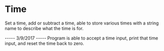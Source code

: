 # Time
Set a time, add or subtract a time, able to store various times with a string name to describe what the time is for.

----- 3/9/2017 -----
Program is able to accept a time input, print that time input, and reset the time back to zero.
